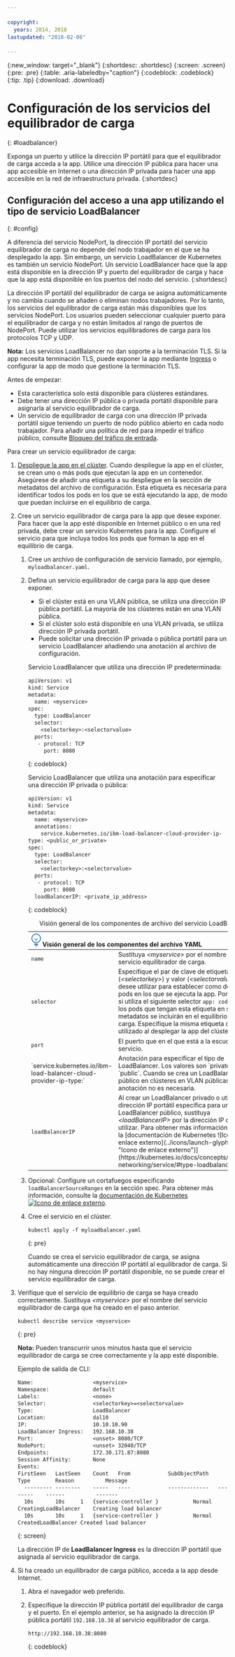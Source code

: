 ```yaml
---

copyright:
  years: 2014, 2018
lastupdated: "2018-02-06"

---
```


{:new_window: target="_blank"}
{:shortdesc: .shortdesc}
{:screen: .screen}
{:pre: .pre}
{:table: .aria-labeledby="caption"}
{:codeblock: .codeblock}
{:tip: .tip}
{:download: .download}


# Configuración de los servicios del equilibrador de carga
{: #loadbalancer}

Exponga un puerto y utilice la dirección IP portátil para que el equilibrador de carga acceda a la app. Utilice una dirección IP pública para hacer una app accesible en Internet o una dirección IP privada para hacer una app accesible en la red de infraestructura privada.
{:shortdesc}



## Configuración del acceso a una app utilizando el tipo de servicio LoadBalancer
{: #config}

A diferencia del servicio NodePort, la dirección IP portátil del servicio equilibrador de carga no depende del nodo trabajador en el que se ha desplegado la app. Sin embargo, un servicio LoadBalancer de Kubernetes es también un servicio NodePort. Un servicio LoadBalancer hace que la app está disponible en la dirección IP y puerto del equilibrador de carga y hace que la app está disponible en los puertos del nodo del servicio.
{:shortdesc}

La dirección IP portátil del equilibrador de carga se asigna automáticamente y no cambia cuando se añaden o eliminan nodos trabajadores. Por lo tanto, los servicios del equilibrador de carga están más disponibles que los servicios NodePort. Los usuarios pueden seleccionar cualquier puerto para el equilibrador de carga y no están limitados al rango de puertos de NodePort. Puede utilizar los servicios equilibradores de carga para los protocolos TCP y UDP.

**Nota:** Los servicios LoadBalancer no dan soporte a la terminación TLS. Si la app necesita terminación TLS, puede exponer la app mediante [Ingress](cs_ingress.html) o configurar la app de modo que gestione la terminación TLS.

Antes de empezar:

-   Esta característica solo está disponible para clústeres estándares.
-   Debe tener una dirección IP pública o privada portátil disponible para asignarla al servicio equilibrador de carga.
-   Un servicio de equilibrador de carga con una dirección IP privada portátil sigue teniendo un puerto de nodo público abierto en cada nodo trabajador. Para añadir una política de red para impedir el tráfico público, consulte [Bloqueo del tráfico de entrada](cs_network_policy.html#block_ingress).

Para crear un servicio equilibrador de carga:

1.  [Despliegue la app en el clúster](cs_app.html#app_cli). Cuando despliegue la app en el clúster, se crean uno o más pods que ejecutan la app en un contenedor. Asegúrese de añadir una etiqueta a su despliegue en la sección de metadatos del archivo de configuración. Esta etiqueta es necesaria para identificar todos los pods en los que se está ejecutando la app, de modo que puedan incluirse en el equilibrio de carga.
2.  Cree un servicio equilibrador de carga para la app que desee exponer. Para hacer que la app esté disponible en Internet público o en una red privada, debe crear un servicio Kubernetes para la app. Configure el servicio para que incluya todos los pods que forman la app en el equilibrio de carga.
    1.  Cree un archivo de configuración de servicio llamado, por ejemplo, `myloadbalancer.yaml`.

    2.  Defina un servicio equilibrador de carga para la app que desee exponer.
        - Si el clúster está en una VLAN pública, se utiliza una dirección IP pública portátil. La mayoría de los clústeres están en una VLAN pública.
        - Si el clúster solo está disponible en una VLAN privada, se utiliza dirección IP privada portátil.
        - Puede solicitar una dirección IP privada o pública portátil para un servicio LoadBalancer añadiendo una anotación al archivo de configuración.

        Servicio LoadBalancer que utiliza una dirección IP predeterminada:

        ```
        apiVersion: v1
        kind: Service
        metadata:
          name: <myservice>
        spec:
          type: LoadBalancer
          selector:
            <selectorkey>:<selectorvalue>
          ports:
           - protocol: TCP
             port: 8080
        ```
        {: codeblock}

        Servicio LoadBalancer que utiliza una anotación para especificar una dirección IP privada o pública:

        ```
        apiVersion: v1
        kind: Service
        metadata:
          name: <myservice>
          annotations:
            service.kubernetes.io/ibm-load-balancer-cloud-provider-ip-type: <public_or_private>
        spec:
          type: LoadBalancer
          selector:
            <selectorkey>:<selectorvalue>
          ports:
           - protocol: TCP
             port: 8080
          loadBalancerIP: <private_ip_address>
        ```
        {: codeblock}

        <table>
        <caption>Visión general de los componentes de archivo del servicio LoadBalancer</caption>
        <thead>
        <th colspan=2><img src="images/idea.png" alt="Icono Idea"/> Visión general de los componentes del archivo YAML</th>
        </thead>
        <tbody>
        <tr>
          <td><code>name</code></td>
          <td>Sustituya <em>&lt;myservice&gt;</em> por el nombre del servicio equilibrador de carga.</td>
        </tr>
        <tr>
          <td><code>selector</code></td>
          <td>Especifique el par de clave de etiqueta (<em>&lt;selectorkey&gt;</em>) y valor (<em>&lt;selectorvalue&gt;</em>) que desee utilizar para establecer como destino los pods en los que se ejecuta la app. Por ejemplo, si utiliza el siguiente selector <code>app: code</code>, todos los pods que tengan esta etiqueta en sus metadatos se incluirán en el equilibrio de la carga. Especifique la misma etiqueta que ha utilizado al desplegar la app del clúster. </td>
        </tr>
        <tr>
          <td><code>port</code></td>
          <td>El puerto que en el que está a la escucha el servicio.</td>
        </tr>
        <tr>
          <td>`service.kubernetes.io/ibm-load-balancer-cloud-provider-ip-type:`
          <td>Anotación para especificar el tipo de LoadBalancer. Los valores son `private` y `public`. Cuando se crea un LoadBalancer público en clústeres en VLAN públicas, esta anotación no es necesaria.</td>
        </tr>
        <tr>
          <td><code>loadBalancerIP</code></td>
          <td>Al crear un LoadBalancer privado o utilizar una dirección IP portátil específica para un LoadBalancer público, sustituya <em>&lt;loadBalancerIP&gt;</em> por la dirección IP que desee utilizar. Para obtener más información, consulte la [documentación de Kubernetes ![Icono de enlace externo](../icons/launch-glyph.svg "Icono de enlace externo")](https://kubernetes.io/docs/concepts/services-networking/service/#type-loadbalancer).</td>
        </tr>
        </tbody></table>

    3.  Opcional: Configure un cortafuegos especificando `loadBalancerSourceRanges` en la sección spec. Para obtener más información, consulte la [documentación de Kubernetes ![Icono de enlace externo](../icons/launch-glyph.svg "Icono de enlace externo")](https://kubernetes.io/docs/tasks/access-application-cluster/configure-cloud-provider-firewall/).

    4.  Cree el servicio en el clúster.

        ```
        kubectl apply -f myloadbalancer.yaml
        ```
        {: pre}

        Cuando se crea el servicio equilibrador de carga, se asigna automáticamente una dirección IP portátil al equilibrador de carga. Si no hay ninguna dirección IP portátil disponible, no se puede crear el servicio equilibrador de carga.

3.  Verifique que el servicio de equilibrio de carga se haya creado correctamente. Sustituya _&lt;myservice&gt;_ por el nombre del servicio equilibrador de carga que ha creado en el paso anterior.

    ```
    kubectl describe service <myservice>
    ```
    {: pre}

    **Nota:** Pueden transcurrir unos minutos hasta que el servicio equilibrador de carga se cree correctamente y la app esté disponible.

    Ejemplo de salida de CLI:

    ```
    Name:                   <myservice>
    Namespace:              default
    Labels:                 <none>
    Selector:               <selectorkey>=<selectorvalue>
    Type:                   LoadBalancer
    Location:               dal10
    IP:                     10.10.10.90
    LoadBalancer Ingress:   192.168.10.38
    Port:                   <unset> 8080/TCP
    NodePort:               <unset> 32040/TCP
    Endpoints:              172.30.171.87:8080
    Session Affinity:       None
    Events:
    FirstSeen	LastSeen	Count	From			SubObjectPath	Type		Reason			Message
      ---------	--------	-----	----			-------------	--------	------			-------
      10s		10s		1	{service-controller }			Normal		CreatingLoadBalancer	Creating load balancer
      10s		10s		1	{service-controller }			Normal		CreatedLoadBalancer	Created load balancer
    ```
    {: screen}

    La dirección IP de **LoadBalancer Ingress** es la dirección IP portátil que asignada al servicio equilibrador de carga.

4.  Si ha creado un equilibrador de carga público, acceda a la app desde Internet.
    1.  Abra el navegador web preferido.
    2.  Especifique la dirección IP pública portátil del equilibrador de carga y el puerto. En el ejemplo anterior, se ha asignado la dirección IP pública portátil `192.168.10.38` al servicio equilibrador de carga.

        ```
        http://192.168.10.38:8080
        ```
        {: codeblock}
